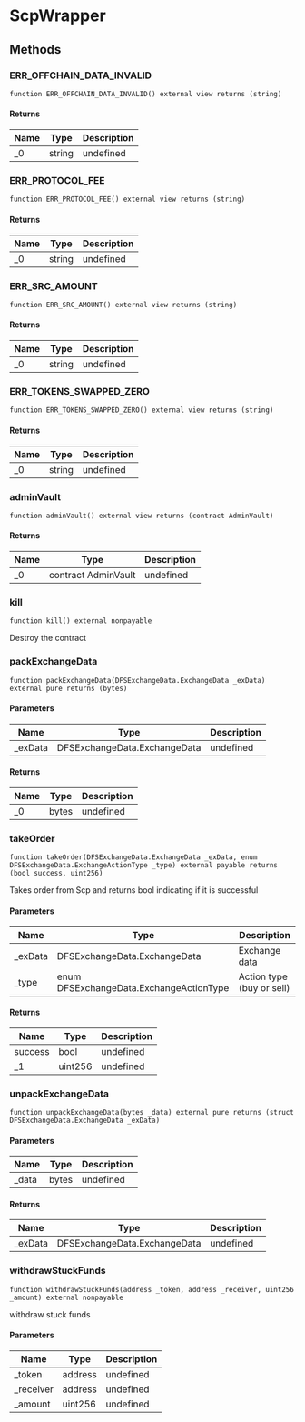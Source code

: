 # ScpWrapper









## Methods

### ERR_OFFCHAIN_DATA_INVALID

```solidity
function ERR_OFFCHAIN_DATA_INVALID() external view returns (string)
```






#### Returns

| Name | Type | Description |
|---|---|---|
| _0 | string | undefined

### ERR_PROTOCOL_FEE

```solidity
function ERR_PROTOCOL_FEE() external view returns (string)
```






#### Returns

| Name | Type | Description |
|---|---|---|
| _0 | string | undefined

### ERR_SRC_AMOUNT

```solidity
function ERR_SRC_AMOUNT() external view returns (string)
```






#### Returns

| Name | Type | Description |
|---|---|---|
| _0 | string | undefined

### ERR_TOKENS_SWAPPED_ZERO

```solidity
function ERR_TOKENS_SWAPPED_ZERO() external view returns (string)
```






#### Returns

| Name | Type | Description |
|---|---|---|
| _0 | string | undefined

### adminVault

```solidity
function adminVault() external view returns (contract AdminVault)
```






#### Returns

| Name | Type | Description |
|---|---|---|
| _0 | contract AdminVault | undefined

### kill

```solidity
function kill() external nonpayable
```

Destroy the contract




### packExchangeData

```solidity
function packExchangeData(DFSExchangeData.ExchangeData _exData) external pure returns (bytes)
```





#### Parameters

| Name | Type | Description |
|---|---|---|
| _exData | DFSExchangeData.ExchangeData | undefined

#### Returns

| Name | Type | Description |
|---|---|---|
| _0 | bytes | undefined

### takeOrder

```solidity
function takeOrder(DFSExchangeData.ExchangeData _exData, enum DFSExchangeData.ExchangeActionType _type) external payable returns (bool success, uint256)
```

Takes order from Scp and returns bool indicating if it is successful



#### Parameters

| Name | Type | Description |
|---|---|---|
| _exData | DFSExchangeData.ExchangeData | Exchange data
| _type | enum DFSExchangeData.ExchangeActionType | Action type (buy or sell)

#### Returns

| Name | Type | Description |
|---|---|---|
| success | bool | undefined
| _1 | uint256 | undefined

### unpackExchangeData

```solidity
function unpackExchangeData(bytes _data) external pure returns (struct DFSExchangeData.ExchangeData _exData)
```





#### Parameters

| Name | Type | Description |
|---|---|---|
| _data | bytes | undefined

#### Returns

| Name | Type | Description |
|---|---|---|
| _exData | DFSExchangeData.ExchangeData | undefined

### withdrawStuckFunds

```solidity
function withdrawStuckFunds(address _token, address _receiver, uint256 _amount) external nonpayable
```

withdraw stuck funds



#### Parameters

| Name | Type | Description |
|---|---|---|
| _token | address | undefined
| _receiver | address | undefined
| _amount | uint256 | undefined




